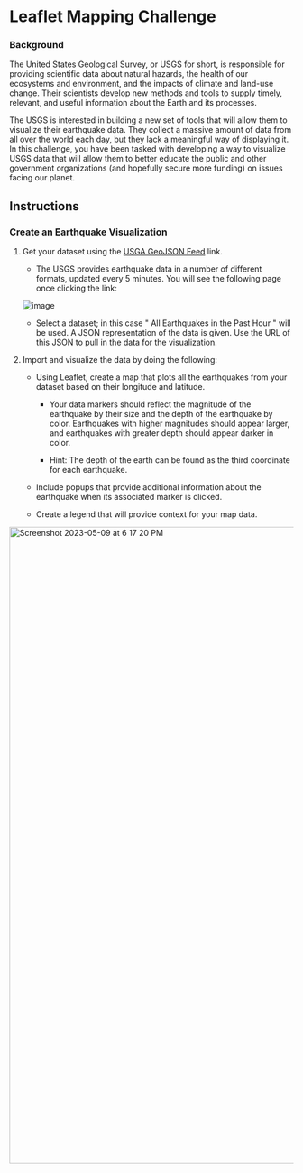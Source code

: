 # Leaflet Mapping Challenge

### Background
The United States Geological Survey, or USGS for short, is responsible for providing scientific data about natural hazards, the health of our ecosystems and environment, and the impacts of climate and land-use change. Their scientists develop new methods and tools to supply timely, relevant, and useful information about the Earth and its processes.

The USGS is interested in building a new set of tools that will allow them to visualize their earthquake data. They collect a massive amount of data from all over the world each day, but they lack a meaningful way of displaying it. In this challenge, you have been tasked with developing a way to visualize USGS data that will allow them to better educate the public and other government organizations (and hopefully secure more funding) on issues facing our planet.

## Instructions

### Create an Earthquake Visualization
1. Get your dataset using the [USGA GeoJSON Feed](https://earthquake.usgs.gov/earthquakes/feed/v1.0/geojson.php) link. 
    - The USGS provides earthquake data in a number of different formats, updated every 5 minutes. You will see the following page once clicking the link:
    
    ![image](https://user-images.githubusercontent.com/121995835/236691996-6edc5d59-cd4a-4f99-b9f9-5d8675627a67.png)
    
    - Select a dataset; in this case " All Earthquakes in the Past Hour " will be used. A JSON representation of the data is given. Use the URL of this JSON to pull in the data for the visualization. 

2. Import and visualize the data by doing the following:

    - Using Leaflet, create a map that plots all the earthquakes from your dataset based on their longitude and latitude.

       - Your data markers should reflect the magnitude of the earthquake by their size and the depth of the earthquake by color. Earthquakes with higher magnitudes should appear larger, and earthquakes with greater depth should appear darker in color.

       - Hint: The depth of the earth can be found as the third coordinate for each earthquake.

    - Include popups that provide additional information about the earthquake when its associated marker is clicked.

    - Create a legend that will provide context for your map data.
   
<img width="1129" alt="Screenshot 2023-05-09 at 6 17 20 PM" src="https://github.com/margaretkhendre/Earthquake-Analysis-vs-Leaflet-Mapping-Challenge/assets/121995835/c5b0d984-8d72-4b70-af27-6bb1f9ebead2">


